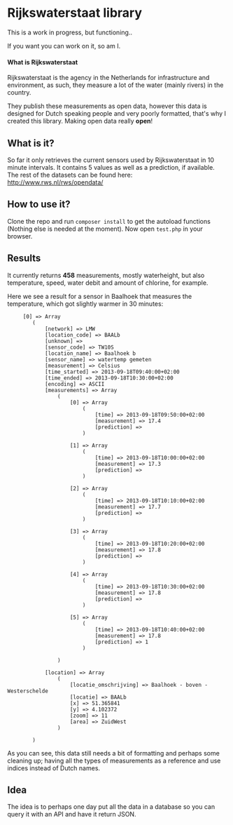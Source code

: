 # Rijkswaterstaat library
This is a work in progress, but functioning..

If you want you can work on it, so am I.

#### What is Rijkswaterstaat
Rijkswaterstaat is the agency in the Netherlands for infrastructure and environment, as such, they measure a lot of the water (mainly rivers) in the country. 

They publish these measurements as open data, however this data is designed for Dutch speaking people and very poorly formatted, that's why I created this library. Making open data really **open**!

## What is it?
So far it only retrieves the current sensors used by Rijkswaterstaat in 10 minute intervals. It contains 5 values as well as a prediction, if available.  
The rest of the datasets can be found here: http://www.rws.nl/rws/opendata/

## How to use it?
Clone the repo and run `composer install` to get the autoload functions (Nothing else is needed at the moment). Now open `test.php` in your browser.

## Results
It currently returns **458** measurements, mostly waterheight, but also temperature, speed, water debit and amount of chlorine, for example.

Here we see a result for a sensor in Baalhoek that measures the temperature, which got slightly warmer in 30 minutes:
```
     [0] => Array
        (
            [network] => LMW
            [location_code] => BAALb
            [unknown] => 
            [sensor_code] => TW10S
            [location_name] => Baalhoek b
            [sensor_name] => watertemp gemeten
            [measurement] => Celsius
            [time_started] => 2013-09-18T09:40:00+02:00
            [time_ended] => 2013-09-18T10:30:00+02:00
            [encoding] => ASCII
            [measurements] => Array
                (
                    [0] => Array
                        (
                            [time] => 2013-09-18T09:50:00+02:00
                            [measurement] => 17.4
                            [prediction] => 
                        )

                    [1] => Array
                        (
                            [time] => 2013-09-18T10:00:00+02:00
                            [measurement] => 17.3
                            [prediction] => 
                        )

                    [2] => Array
                        (
                            [time] => 2013-09-18T10:10:00+02:00
                            [measurement] => 17.7
                            [prediction] => 
                        )

                    [3] => Array
                        (
                            [time] => 2013-09-18T10:20:00+02:00
                            [measurement] => 17.8
                            [prediction] => 
                        )

                    [4] => Array
                        (
                            [time] => 2013-09-18T10:30:00+02:00
                            [measurement] => 17.8
                            [prediction] => 
                        )

                    [5] => Array
                        (
                            [time] => 2013-09-18T10:40:00+02:00
                            [measurement] => 17.8
                            [prediction] => 1
                        )

                )

            [location] => Array
                (
                    [locatie_omschrijving] => Baalhoek - boven - Westerschelde
                    [locatie] => BAALb
                    [x] => 51.365841
                    [y] => 4.102372
                    [zoom] => 11
                    [area] => ZuidWest
                )

        )
```

As you can see, this data still needs a bit of formatting and perhaps some cleaning up; having all the types of measurements as a reference and use indices instead of Dutch names.

## Idea
The idea is to perhaps one day put all the data in a database so you can query it with an API and have it return JSON.

